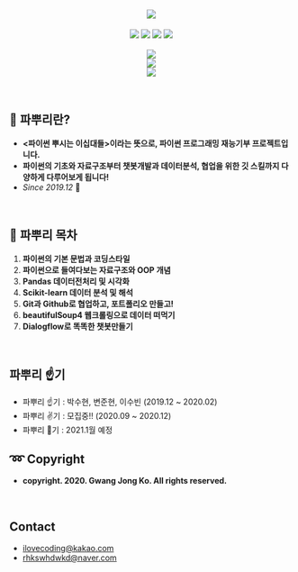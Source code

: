 
<h1 align="center">
  <img src = "https://user-images.githubusercontent.com/29548128/71769266-43433580-2f62-11ea-8d41-ae40f21f8c50.png"><br/>
</h1>

<p align="center">
  <img src = "https://img.shields.io/badge/Language-python-blue">
  <img src = "https://img.shields.io/badge/Library-Pandas-skyblue">
  <img src = "https://img.shields.io/badge/Library-Seaborn-9cf">
  <img src = "https://img.shields.io/badge/Library-Sklearn-green"> <br/><br/>
  <img src = "https://img.shields.io/badge/파뿌리2기-모집중!-brightgreen"> <br/>
  <img src = "https://img.shields.io/badge/파뿌리2기-모집중!-brightgreen"> <br/>
  <img src = "https://img.shields.io/badge/파뿌리2기-모집중!-brightgreen"> <br/>
</p>
<br>

## 🤔 파뿌리란?
- **<파이썬 뿌시는 이십대들>이라는 뜻으로, 파이썬 프로그래밍 재능기부 프로젝트입니다.**
- **파이썬의 기초와 자료구조부터 챗봇개발과 데이터분석, 협업을 위한 깃 스킬까지 다양하게 다루어보게 됩니다!**
- *Since 2019.12* 🏃
<br>

## 🤗 파뿌리 목차
1.  **파이썬의 기본 문법과 코딩스타일**
2.  **파이썬으로 들여다보는 자료구조와 OOP 개념**
3.  **Pandas 데이터전처리 및 시각화**
4.  **Scikit-learn 데이터 분석 및 해석**
5.  **Git과 Github로 협업하고, 포트폴리오 만들고!**
6.  **beautifulSoup4 웹크롤링으로 데이터 떠먹기**
7.  **Dialogflow로 똑똑한 챗봇만들기**
<br/>

## 파뿌리 ☝기
- 파뿌리 ☝기 : 박수현, 변준현, 이수빈 (2019.12 ~ 2020.02)
- 파뿌리 ✌기 : 모집중!! (2020.09 ~ 2020.12)
- 파뿌리 🤟기 : 2021.1월 예정

## :loop: Copyright
- **copyright. 2020. Gwang Jong Ko. All rights reserved.**
<br/>

## Contact
- ilovecoding@kakao.com
- rhkswhdwkd@naver.com
